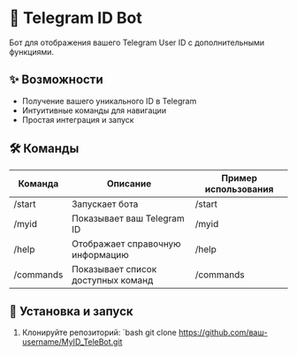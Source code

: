 # 🤖 Telegram ID Bot

Бот для отображения вашего Telegram User ID с дополнительными функциями.

## ✨ Возможности
- Получение вашего уникального ID в Telegram
- Интуитивные команды для навигации
- Простая интеграция и запуск

## 🛠 Команды
| Команда       | Описание                                  | Пример использования      |
|---------------|------------------------------------------|---------------------------|
| /start      | Запускает бота                           | /start                  |
| /myid       | Показывает ваш Telegram ID               | /myid                   |
| /help       | Отображает справочную информацию         | /help                   |
| /commands   | Показывает список доступных команд       | /commands               |

## 🚀 Установка и запуск
1. Клонируйте репозиторий:
   `bash
   git clone https://github.com/ваш-username/MyID_TeleBot.git